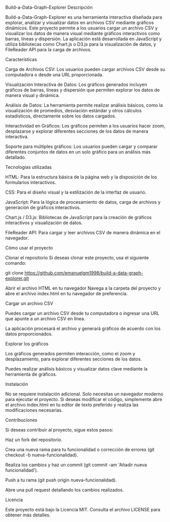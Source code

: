 Build-a-Data-Graph-Explorer
Descripción

Build-a-Data-Graph-Explorer es una herramienta interactiva diseñada para explorar, analizar y visualizar datos en archivos CSV mediante gráficos dinámicos. Este proyecto permite a los usuarios cargar un archivo CSV y visualizar los datos de manera visual mediante gráficos interactivos como barras, líneas y dispersión. La aplicación está desarrollada en JavaScript y utiliza bibliotecas como Chart.js o D3.js para la visualización de datos, y FileReader API para la carga de archivos.

Características

Carga de Archivos CSV: Los usuarios pueden cargar archivos CSV desde su computadora o desde una URL proporcionada.

Visualización Interactiva de Datos: Los gráficos generados incluyen gráficos de barras, líneas y dispersión que permiten explorar los datos de manera visual y dinámica.

Análisis de Datos: La herramienta permite realizar análisis básicos, como la visualización de promedios, desviación estándar y otros cálculos estadísticos, directamente sobre los datos cargados.

Interactividad en Gráficos: Los gráficos permiten a los usuarios hacer zoom, desplazarse y explorar diferentes secciones de los datos de manera interactiva.

Soporte para múltiples gráficos: Los usuarios pueden cargar y comparar diferentes conjuntos de datos en un solo gráfico para un análisis más detallado.

Tecnologías utilizadas

HTML: Para la estructura básica de la página web y la disposición de los formularios interactivos.

CSS: Para el diseño visual y la estilización de la interfaz de usuario.

JavaScript: Para la lógica de procesamiento de datos, carga de archivos y generación de gráficos interactivos.

Chart.js / D3.js: Bibliotecas de JavaScript para la creación de gráficos interactivos y visualización de datos.

FileReader API: Para cargar y leer archivos CSV de manera dinámica en el navegador.

Cómo usar el proyecto

Clonar el repositorio
Si deseas clonar este proyecto, usa el siguiente comando:

git clone https://github.com/emanuelgm1998/build-a-data-graph-explorer.git  


Abrir el archivo HTML en tu navegador
Navega a la carpeta del proyecto y abre el archivo index.html en tu navegador de preferencia.

Cargar un archivo CSV

Puedes cargar un archivo CSV desde tu computadora o ingresar una URL que apunte a un archivo CSV en línea.

La aplicación procesará el archivo y generará gráficos de acuerdo con los datos proporcionados.

Explorar los gráficos

Los gráficos generados permiten interacción, como el zoom y desplazamiento, para explorar diferentes secciones de los datos.

Puedes realizar análisis básicos y visualizar datos clave mediante la herramienta de gráficos.

Instalación

No se requiere instalación adicional. Solo necesitas un navegador moderno para ejecutar el proyecto. Si deseas modificar el código, simplemente abre el archivo index.html en tu editor de texto preferido y realiza las modificaciones necesarias.

Contribuciones

Si deseas contribuir al proyecto, sigue estos pasos:

Haz un fork del repositorio.

Crea una nueva rama para tu funcionalidad o corrección de errores (git checkout -b nueva-funcionalidad).

Realiza los cambios y haz un commit (git commit -am 'Añadir nueva funcionalidad').

Push a tu rama (git push origin nueva-funcionalidad).

Abre una pull request detallando los cambios realizados.

Licencia

Este proyecto está bajo la Licencia MIT. Consulta el archivo LICENSE para obtener más detalles.
